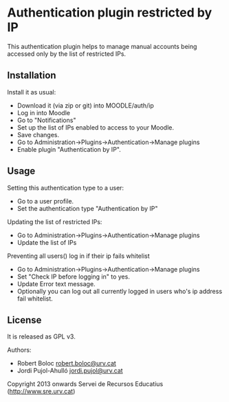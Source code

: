 Authentication plugin restricted by IP
===

This authentication plugin helps to manage manual accounts being accessed only
by the list of restricted IPs.


Installation
---

Install it as usual:
* Download it (via zip or git) into MOODLE/auth/ip
* Log in into Moodle
* Go to "Notifications"
* Set up the list of IPs enabled to access to your Moodle.
* Save changes.
* Go to Administration->Plugins->Authentication->Manage plugins
* Enable plugin "Authentication by IP".


Usage
---

Setting this authentication type to a user:
* Go to a user profile.
* Set the authentication type "Authentication by IP"

Updating the list of restricted IPs:
* Go to Administration->Plugins->Authentication->Manage plugins
* Update the list of IPs

Preventing all users() log in if their ip fails whitelist
* Go to Administration->Plugins->Authentication->Manage plugins
* Set "Check IP before logging in" to yes.
* Update Error text message.
* Optionally you can log out all currently logged in users who's ip address fail whitelist.

License
---

It is released as GPL v3.

Authors: 

* Robert Boloc <robert.boloc@urv.cat>
* Jordi Pujol-Ahulló <jordi.pujol@urv.cat>

Copyright 2013 onwards Servei de Recursos Educatius (http://www.sre.urv.cat)

